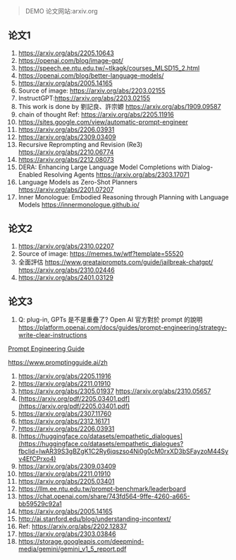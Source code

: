 > DEMO
> 论文网站:arxiv.org
## 论文1
1. https://arxiv.org/abs/2205.10643
2. https://openai.com/blog/image-gpt/
3. https://speech.ee.ntu.edu.tw/~tlkagk/courses_MLSD15_2.html
4. https://openai.com/blog/better-language-models/
5. https://arxiv.org/abs/2005.14165
6. Source of image: https://arxiv.org/abs/2203.02155
7. InstructGPT:https://arxiv.org/abs/2203.02155
8. This work is done by 劉記良、許宗嫄 https://arxiv.org/abs/1909.09587
9. chain of thought Ref: https://arxiv.org/abs/2205.11916
10. https://sites.google.com/view/automatic-prompt-engineer
11. https://arxiv.org/abs/2206.03931
12. https://arxiv.org/abs/2309.03409
13. Recursive Reprompting and Revision (Re3) https://arxiv.org/abs/2210.06774
14. https://arxiv.org/abs/2212.08073
15. DERA: Enhancing Large Language Model Completions with Dialog-Enabled Resolving Agents https://arxiv.org/abs/2303.17071
16. Language Models as Zero-Shot Planners https://arxiv.org/abs/2201.07207
17. Inner Monologue: Embodied Reasoning through Planning with Language Models https://innermonologue.github.io/

## 论文2

1. https://arxiv.org/abs/2310.02207
2. Source of image: https://memes.tw/wtf?template=55520
3. 全面評估
https://www.greataiprompts.com/guide/jailbreak-chatgpt/
https://arxiv.org/abs/2310.02446
1. https://arxiv.org/abs/2401.03129
## 论文3
1. Q: plug-in, GPTs 是不是重疊了?
    Open AI 官方對於 prompt 的說明 https://platform.openai.com/docs/guides/prompt-engineering/strategy-write-clear-instructions

  [Prompt Engineering Guide](https://www.promptingguide.ai/zh)

https://www.promptingguide.ai/zh
1. https://arxiv.org/abs/2205.11916
2. https://arxiv.org/abs/2211.01910
3. https://arxiv.org/abs/2305.01937
https://arxiv.org/abs/2310.05657
1.  [https://arxiv.org/pdf/2205.03401.pdf](https://arxiv.org/pdf/2205.03401.pdf)
2. https://arxiv.org/abs/2307.11760
3. https://arxiv.org/abs/2312.16171
4. https://arxiv.org/abs/2206.03931
5. [https://huggingface.co/datasets/empathetic_dialogues](https://huggingface.co/datasets/empathetic_dialogues?fbclid=IwAR39S3gBZgK1C2Ry6jqszso4Ni0g0cM0rxXD3bSFayzoM44Syv4EfCPrxo4) 
6. https://arxiv.org/abs/2309.03409
7. https://arxiv.org/abs/2211.01910
8. https://arxiv.org/abs/2205.03401
9. https://llm.ee.ntu.edu.tw/prompt-benchmark/leaderboard
10. https://chat.openai.com/share/743fd564-9ffe-4260-a665-bb59529c92a1
11. https://arxiv.org/abs/2005.14165
12. http://ai.stanford.edu/blog/understanding-incontext/
13. Ref: https://arxiv.org/abs/2202.12837
14. https://arxiv.org/abs/2303.03846
15. https://storage.googleapis.com/deepmind-media/gemini/gemini_v1_5_report.pdf